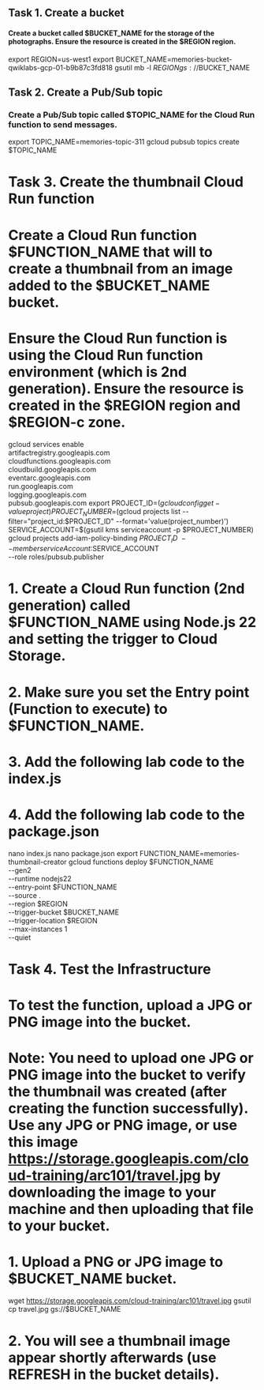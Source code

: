 ## Task 1. Create a bucket

#### Create a bucket called $BUCKET_NAME for the storage of the photographs. Ensure the resource is created in the $REGION region.

export REGION=us-west1
export BUCKET_NAME=memories-bucket-qwiklabs-gcp-01-b9b87c3fd818
gsutil mb -l $REGION gs://$BUCKET_NAME

## Task 2. Create a Pub/Sub topic

### Create a Pub/Sub topic called $TOPIC_NAME for the Cloud Run function to send messages.

export TOPIC_NAME=memories-topic-311
gcloud pubsub topics create $TOPIC_NAME

# Task 3. Create the thumbnail Cloud Run function

# Create a Cloud Run function $FUNCTION_NAME that will to create a thumbnail from an image added to the $BUCKET_NAME bucket.

# Ensure the Cloud Run function is using the Cloud Run function environment (which is 2nd generation). Ensure the resource is created in the $REGION region and $REGION-c zone.

gcloud services enable \
 artifactregistry.googleapis.com \
 cloudfunctions.googleapis.com \
 cloudbuild.googleapis.com \
 eventarc.googleapis.com \
 run.googleapis.com \
 logging.googleapis.com \
 pubsub.googleapis.com
export PROJECT_ID=$(gcloud config get-value project)
PROJECT_NUMBER=$(gcloud projects list --filter="project_id:$PROJECT_ID" --format='value(project_number)')
SERVICE_ACCOUNT=$(gsutil kms serviceaccount -p $PROJECT_NUMBER)
gcloud projects add-iam-policy-binding $PROJECT_ID \
  --member serviceAccount:$SERVICE_ACCOUNT \
 --role roles/pubsub.publisher

# 1. Create a Cloud Run function (2nd generation) called $FUNCTION_NAME using Node.js 22 and setting the trigger to Cloud Storage.

# 2. Make sure you set the Entry point (Function to execute) to $FUNCTION_NAME.

# 3. Add the following lab code to the index.js

# 4. Add the following lab code to the package.json

nano index.js
nano package.json
export FUNCTION_NAME=memories-thumbnail-creator
gcloud functions deploy $FUNCTION_NAME \
 --gen2 \
 --runtime nodejs22 \
 --entry-point $FUNCTION_NAME \
 --source . \
 --region $REGION \
 --trigger-bucket $BUCKET_NAME \
 --trigger-location $REGION \
 --max-instances 1 \
 --quiet

# Task 4. Test the Infrastructure

# To test the function, upload a JPG or PNG image into the bucket.

# Note: You need to upload one JPG or PNG image into the bucket to verify the thumbnail was created (after creating the function successfully). Use any JPG or PNG image, or use this image https://storage.googleapis.com/cloud-training/arc101/travel.jpg by downloading the image to your machine and then uploading that file to your bucket.

# 1. Upload a PNG or JPG image to $BUCKET_NAME bucket.

wget https://storage.googleapis.com/cloud-training/arc101/travel.jpg
gsutil cp travel.jpg gs://$BUCKET_NAME

# 2. You will see a thumbnail image appear shortly afterwards (use REFRESH in the bucket details).

